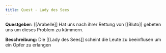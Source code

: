 ```yaml
---
title: Quest - Lady des Sees
---
```


**Questgeber:** [[Arabelle]]
Hat uns nach ihrer Rettung von [[Bluto]] gebeten uns um dieses Problem zu kümmern.

**Beschreibung:**
Die [[Lady des Sees]] scheint die Leute zu beeinflusen um ein Opfer zu erlangen